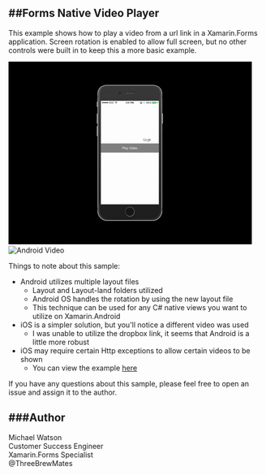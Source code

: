 ##Forms Native Video Player
------

This example shows how to play a video from a url link in a Xamarin.Forms application. Screen rotation is enabled to allow full screen, but no other controls were built in to keep this a more basic example. 

![iOS Video](iOSVideo.gif)
![Android Video](AndroidVideo.gif)

Things to note about this sample:  

* Android utilizes multiple layout files  
	* Layout and Layout-land folders utilized
	* Android OS handles the rotation by using the new layout file
	* This technique can be used for any C# native views you want to utilize on Xamarin.Android
* iOS is a simpler solution, but you'll notice a different video was used
	* I was unable to utilize the dropbox link, it seems that Android is a little more robust
* iOS may require certain Http exceptions to allow certain videos to be shown
	* You can view the example [here](https://github.com/xamarin/customer-success-samples/blob/master/samples/Xamarin.Forms/FormsNativeVideoPlayer/iOS/Info.plist#L62)

If you have any questions about this sample, please feel free to open an issue and assign it to the author.

###Author
------

Michael Watson  
Customer Success Engineer  
Xamarin.Forms Specialist  
@ThreeBrewMates  
